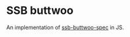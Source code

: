 # SSB buttwoo

An implementation of [ssb-buttwoo-spec] in JS.

[ssb-buttwoo-spec]: https://github.com/arj03/ssb-buttwoo-spec
